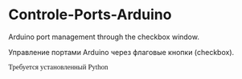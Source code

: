 # Controle-Ports-Arduino
<p>Arduino port management through the checkbox window.
<p>Управление портами Arduino через флаговые кнопки (checkbox).
<p style="font-family: Georgia;">Требуется установленный Python
